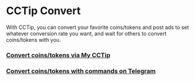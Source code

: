 # CCTip Convert

With CCTip, you can convert your favorite coins/tokens and post ads to set whatever conversion rate you want, and wait for others to convert coins/tokens with you.

### [Convert coins/tokens via My CCTip](https://doc.cctip.io/cctip-convert/convert-coins-tokens-via-my-cctip)

### [Convert coins/tokens with commands on Telegram](https://doc.cctip.io/cctip-convert/convert-coins-tokens-with-commands-on-telegram)

